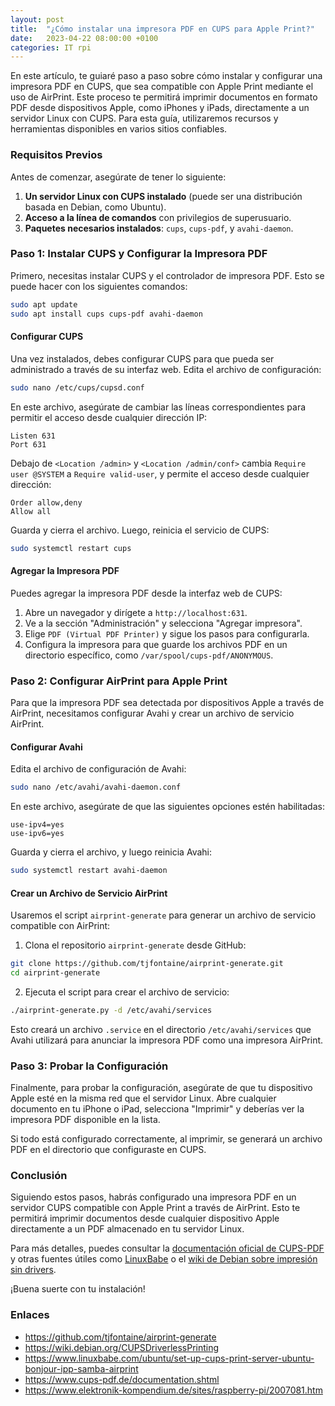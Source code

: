 ```yaml
---
layout: post
title:  "¿Cómo instalar una impresora PDF en CUPS para Apple Print?"
date:   2023-04-22 08:00:00 +0100
categories: IT rpi
---
```


En este artículo, te guiaré paso a paso sobre cómo instalar y configurar una impresora PDF en CUPS, que sea compatible con Apple Print mediante el uso de AirPrint. Este proceso te permitirá imprimir documentos en formato PDF desde dispositivos Apple, como iPhones y iPads, directamente a un servidor Linux con CUPS. Para esta guía, utilizaremos recursos y herramientas disponibles en varios sitios confiables.

### Requisitos Previos

Antes de comenzar, asegúrate de tener lo siguiente:

1. **Un servidor Linux con CUPS instalado** (puede ser una distribución basada en Debian, como Ubuntu).
2. **Acceso a la línea de comandos** con privilegios de superusuario.
3. **Paquetes necesarios instalados**: `cups`, `cups-pdf`, y `avahi-daemon`.

### Paso 1: Instalar CUPS y Configurar la Impresora PDF

Primero, necesitas instalar CUPS y el controlador de impresora PDF. Esto se puede hacer con los siguientes comandos:

```bash
sudo apt update
sudo apt install cups cups-pdf avahi-daemon
```

#### Configurar CUPS

Una vez instalados, debes configurar CUPS para que pueda ser administrado a través de su interfaz web. Edita el archivo de configuración:

```bash
sudo nano /etc/cups/cupsd.conf
```

En este archivo, asegúrate de cambiar las líneas correspondientes para permitir el acceso desde cualquier dirección IP:

```plaintext
Listen 631
Port 631
```

Debajo de `<Location /admin>` y `<Location /admin/conf>` cambia `Require user @SYSTEM` a `Require valid-user`, y permite el acceso desde cualquier dirección:

```plaintext
Order allow,deny
Allow all
```

Guarda y cierra el archivo. Luego, reinicia el servicio de CUPS:

```bash
sudo systemctl restart cups
```

#### Agregar la Impresora PDF

Puedes agregar la impresora PDF desde la interfaz web de CUPS:

1. Abre un navegador y dirígete a `http://localhost:631`.
2. Ve a la sección "Administración" y selecciona "Agregar impresora".
3. Elige `PDF (Virtual PDF Printer)` y sigue los pasos para configurarla.
4. Configura la impresora para que guarde los archivos PDF en un directorio específico, como `/var/spool/cups-pdf/ANONYMOUS`.

### Paso 2: Configurar AirPrint para Apple Print

Para que la impresora PDF sea detectada por dispositivos Apple a través de AirPrint, necesitamos configurar Avahi y crear un archivo de servicio AirPrint.

#### Configurar Avahi

Edita el archivo de configuración de Avahi:

```bash
sudo nano /etc/avahi/avahi-daemon.conf
```

En este archivo, asegúrate de que las siguientes opciones estén habilitadas:

```plaintext
use-ipv4=yes
use-ipv6=yes
```

Guarda y cierra el archivo, y luego reinicia Avahi:

```bash
sudo systemctl restart avahi-daemon
```

#### Crear un Archivo de Servicio AirPrint

Usaremos el script `airprint-generate` para generar un archivo de servicio compatible con AirPrint:

1. Clona el repositorio `airprint-generate` desde GitHub:

```bash
git clone https://github.com/tjfontaine/airprint-generate.git
cd airprint-generate
```

2. Ejecuta el script para crear el archivo de servicio:

```bash
./airprint-generate.py -d /etc/avahi/services
```

Esto creará un archivo `.service` en el directorio `/etc/avahi/services` que Avahi utilizará para anunciar la impresora PDF como una impresora AirPrint.

### Paso 3: Probar la Configuración

Finalmente, para probar la configuración, asegúrate de que tu dispositivo Apple esté en la misma red que el servidor Linux. Abre cualquier documento en tu iPhone o iPad, selecciona "Imprimir" y deberías ver la impresora PDF disponible en la lista.

Si todo está configurado correctamente, al imprimir, se generará un archivo PDF en el directorio que configuraste en CUPS.

### Conclusión

Siguiendo estos pasos, habrás configurado una impresora PDF en un servidor CUPS compatible con Apple Print a través de AirPrint. Esto te permitirá imprimir documentos desde cualquier dispositivo Apple directamente a un PDF almacenado en tu servidor Linux.

Para más detalles, puedes consultar la [documentación oficial de CUPS-PDF](https://www.cups-pdf.de/documentation.shtml) y otras fuentes útiles como [LinuxBabe](https://www.linuxbabe.com/ubuntu/set-up-cups-print-server-ubuntu-bonjour-ipp-samba-airprint) o el [wiki de Debian sobre impresión sin drivers](https://wiki.debian.org/CUPSDriverlessPrinting).

¡Buena suerte con tu instalación!

### Enlaces
- <https://github.com/tjfontaine/airprint-generate>
- <https://wiki.debian.org/CUPSDriverlessPrinting>
- <https://www.linuxbabe.com/ubuntu/set-up-cups-print-server-ubuntu-bonjour-ipp-samba-airprint>
- <https://www.cups-pdf.de/documentation.shtml>
- <https://www.elektronik-kompendium.de/sites/raspberry-pi/2007081.htm>
